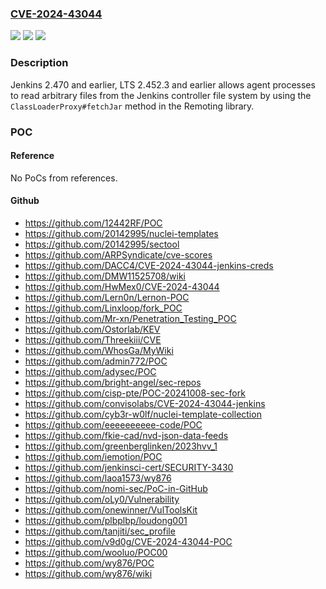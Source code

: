 ### [CVE-2024-43044](https://cve.mitre.org/cgi-bin/cvename.cgi?name=CVE-2024-43044)
![](https://img.shields.io/static/v1?label=Product&message=Jenkins&color=blue)
![](https://img.shields.io/static/v1?label=Version&message=&color=brightgreen)
![](https://img.shields.io/static/v1?label=Vulnerability&message=n%2Fa&color=blue)

### Description

Jenkins 2.470 and earlier, LTS 2.452.3 and earlier allows agent processes to read arbitrary files from the Jenkins controller file system by using the `ClassLoaderProxy#fetchJar` method in the Remoting library.

### POC

#### Reference
No PoCs from references.

#### Github
- https://github.com/12442RF/POC
- https://github.com/20142995/nuclei-templates
- https://github.com/20142995/sectool
- https://github.com/ARPSyndicate/cve-scores
- https://github.com/DACC4/CVE-2024-43044-jenkins-creds
- https://github.com/DMW11525708/wiki
- https://github.com/HwMex0/CVE-2024-43044
- https://github.com/Lern0n/Lernon-POC
- https://github.com/Linxloop/fork_POC
- https://github.com/Mr-xn/Penetration_Testing_POC
- https://github.com/Ostorlab/KEV
- https://github.com/Threekiii/CVE
- https://github.com/WhosGa/MyWiki
- https://github.com/admin772/POC
- https://github.com/adysec/POC
- https://github.com/bright-angel/sec-repos
- https://github.com/cisp-pte/POC-20241008-sec-fork
- https://github.com/convisolabs/CVE-2024-43044-jenkins
- https://github.com/cyb3r-w0lf/nuclei-template-collection
- https://github.com/eeeeeeeeee-code/POC
- https://github.com/fkie-cad/nvd-json-data-feeds
- https://github.com/greenberglinken/2023hvv_1
- https://github.com/iemotion/POC
- https://github.com/jenkinsci-cert/SECURITY-3430
- https://github.com/laoa1573/wy876
- https://github.com/nomi-sec/PoC-in-GitHub
- https://github.com/oLy0/Vulnerability
- https://github.com/onewinner/VulToolsKit
- https://github.com/plbplbp/loudong001
- https://github.com/tanjiti/sec_profile
- https://github.com/v9d0g/CVE-2024-43044-POC
- https://github.com/wooluo/POC00
- https://github.com/wy876/POC
- https://github.com/wy876/wiki

